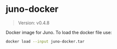 # juno-docker

> Version: v0.4.8

Docker image for Juno. To load the docker file use:

```bash
docker load --input juno-docker.tar
```
